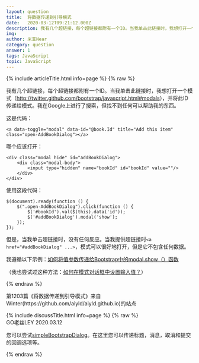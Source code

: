 ```yaml
---
layout: question
title:  将数据传递到引导模式
date:   2020-03-12T09:21:12.000Z
description: 我有几个超链接，每个超链接都附有一个ID。当我单击此链接时，我想打开一个模式（http //twitter.github.com/bootstrap/ja...
img: 
author: 米亚Near
category: question
answer: 1
tags: JavaScript
topic: JavaScript
---
```

<div class="article-root">
  <div class="article">
    {% include articleTitle.html info=page %}
    {% raw %}
    <div class="article-content"><p><font style="vertical-align: inherit;"><font style="vertical-align: inherit;">我有几个超链接，每个超链接都附有一个ID。</font><font style="vertical-align: inherit;">当我单击此链接时，我想打开一个模式（</font></font><a href="http://twitter.github.com/bootstrap/javascript.html#modals" rel="noreferrer"><font style="vertical-align: inherit;"><font style="vertical-align: inherit;">http://twitter.github.com/bootstrap/javascript.html#modals</font></font></a><font style="vertical-align: inherit;"><font style="vertical-align: inherit;">），并将此ID传递给模式。</font><font style="vertical-align: inherit;">我在Google上进行了搜索，但找不到任何可以帮助我的东西。</font></font></p>

<p><font style="vertical-align: inherit;"><font style="vertical-align: inherit;">这是代码：</font></font></p>

<pre><code>&lt;a data-toggle="modal" data-id="@book.Id" title="Add this item" class="open-AddBookDialog"&gt;&lt;/a&gt;
</code></pre>

<p><font style="vertical-align: inherit;"><font style="vertical-align: inherit;">哪个应该打开：</font></font></p>

<pre><code>&lt;div class="modal hide" id="addBookDialog"&gt;<font></font>
    &lt;div class="modal-body"&gt;<font></font>
        &lt;input type="hidden" name="bookId" id="bookId" value=""/&gt;<font></font>
    &lt;/div&gt;<font></font>
&lt;/div&gt;<font></font>
</code></pre>

<p><font style="vertical-align: inherit;"><font style="vertical-align: inherit;">使用这段代码：    </font></font></p>

<pre><code>$(document).ready(function () {<font></font>
    $(".open-AddBookDialog").click(function () {<font></font>
        $('#bookId').val($(this).data('id'));<font></font>
        $('#addBookDialog').modal('show');<font></font>
    });<font></font>
});<font></font>
</code></pre>

<p><font style="vertical-align: inherit;"><font style="vertical-align: inherit;">但是，当我单击超链接时，没有任何反应。</font><font style="vertical-align: inherit;">当我提供超链接时</font></font><code>&lt;a href="#addBookDialog" ...&gt;</code><font style="vertical-align: inherit;"><font style="vertical-align: inherit;">，模式可以很好地打开，但是它不包含任何数据。</font></font></p>

<p><font style="vertical-align: inherit;"><font style="vertical-align: inherit;">我遵循以下示例：</font></font><a href="https://stackoverflow.com/questions/10379624/how-to-pass-values-arguments-to-modal-show-function-in-twitter-bootstrat"><font style="vertical-align: inherit;"><font style="vertical-align: inherit;">如何将值参数传递给Bootstrap中的modal.show（）函数</font></font></a></p>

<p><font style="vertical-align: inherit;"><font style="vertical-align: inherit;">（我也尝试过这种方法：</font></font><a href="https://stackoverflow.com/questions/7845866/how-to-set-the-input-value-in-a-modal-dialogue"><font style="vertical-align: inherit;"><font style="vertical-align: inherit;">如何在模式对话框中设置输入值？</font></font></a><font style="vertical-align: inherit;"><font style="vertical-align: inherit;">）</font></font></p></div>
    {% endraw %}
  </div>
  <p class="winter_mark">第1203篇《将数据传递到引导模式》来自Winter(https://github.com/aiyld/aiyld.github.io)的站点</p>
  <div class="discuss-wrapper">
    {% include discussTitle.html info=page %}
    {% raw %}
    <div class="discuss-list">
    <div class="discuss-item">
        <div class="discuss-parent">
          <div class="discuss-meta">
            <span class="discuss-user">GO老丝LEY</span>
            <span class="discuss-time">2020.03.12</span>
          </div>
          <div class="discuss-comment"><p><font style="vertical-align: inherit;"><font style="vertical-align: inherit;">您可以尝试</font></font><a href="https://github.com/ovaqlab/simpleDialog" rel="nofollow noreferrer"><font style="vertical-align: inherit;"><font style="vertical-align: inherit;">simpleBootstrapDialog</font></font></a><font style="vertical-align: inherit;"><font style="vertical-align: inherit;">。</font><font style="vertical-align: inherit;">在这里您可以传递标题，消息，取消和提交的回调选项等。</font></font></p></div>
        </div></div>
    </div>
    {% endraw %}
  </div>
<div>
